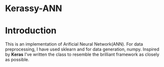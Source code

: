 # Kerassy-ANN
<h1><strong>Introduction</strong></h1>
This is an implementation of Arificial Neural Network(ANN). For data preprocessing, I have used sklearn and for data generation, numpy. Inspired by <strong>Keras</strong> I've written the class to resemble the brilliant framework as closely as possible.